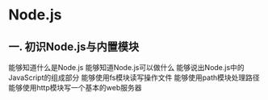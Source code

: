 # Node.js

## 一. 初识Node.js与内置模块

能够知道什么是Node.js
能够知道Node.js可以做什么
能够说出Node.js中的JavaScript的组成部分
能够使用fs模块读写操作文件
能够使用path模块处理路径
能够使用http模块写一个基本的web服务器

